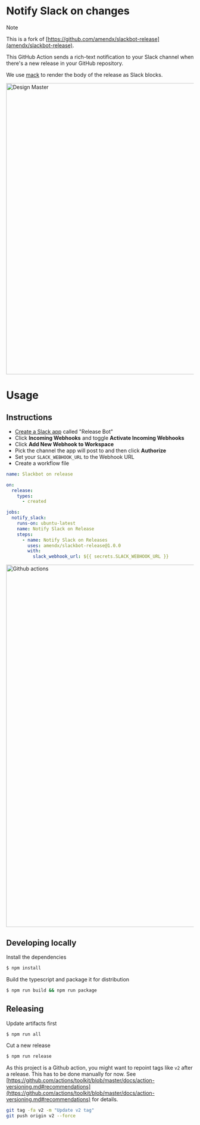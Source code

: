 # Notify Slack on changes

> [!NOTE]
> This is a fork of [https://github.com/amendx/slackbot-release](amendx/slackbot-release).

This GitHub Action sends a rich-text notification to your Slack channel when there's a new release in your GitHub repository.

We use [mack](https://github.com/tryfabric/mack)  to render the body of the release as Slack blocks.

<img width="782" alt="Design Master" src="https://user-images.githubusercontent.com/30783877/180804836-f2644f6f-ff79-4dd1-b3c9-04f6a56f91c1.png">

# Usage

## Instructions

- [Create a Slack app](https://api.slack.com/apps/new) called "Release Bot"
- Click **Incoming Webhooks** and toggle **Activate Incoming Webhooks**
- Click **Add New Webhook to Workspace**
- Pick the channel the app will post to and then click **Authorize**
- Set your `SLACK_WEBHOOK_URL` to the Webhook URL
- Create a workflow file

```yaml
name: Slackbot on release

on:
  release:
    types:
      - created

jobs:
  notify_slack:
    runs-on: ubuntu-latest
    name: Notify Slack on Release
    steps:
      - name: Notify Slack on Releases
        uses: amendx/slackbot-release@1.0.0
        with:
          slack_webhook_url: ${{ secrets.SLACK_WEBHOOK_URL }}
```

<img width="973" alt="Github actions" src="https://user-images.githubusercontent.com/30783877/180820722-c5d5b438-b02f-4501-8da3-ed3e742563aa.png">

## Developing locally
Install the dependencies

```bash
$ npm install
```
Build the typescript and package it for distribution

```bash
$ npm run build && npm run package
```


## Releasing

Update artifacts first


```bash
$ npm run all
```


Cut a new release

```bash
$ npm run release
```

As this project is a Github action, you might want to repoint tags like `v2` after a release. This has to be done manually for now.
See [https://github.com/actions/toolkit/blob/master/docs/action-versioning.md#recommendations](https://github.com/actions/toolkit/blob/master/docs/action-versioning.md#recommendations) for details.

```bash
git tag -fa v2 -m "Update v2 tag"
git push origin v2 --force
```
